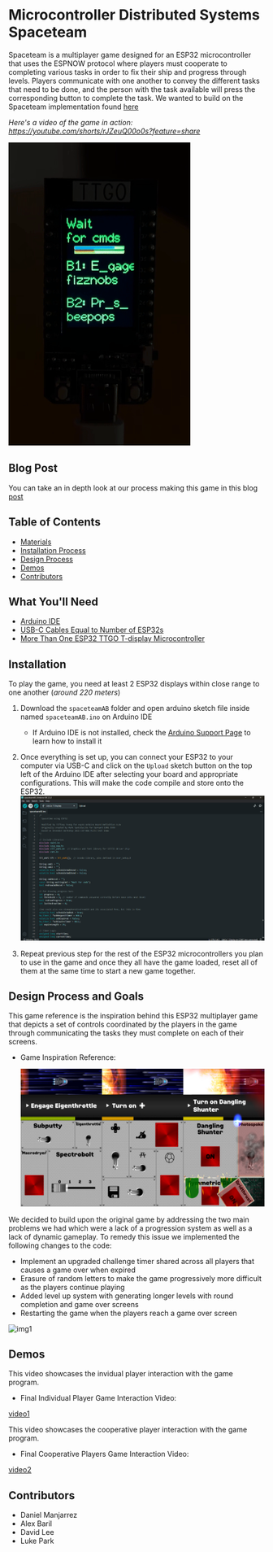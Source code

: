 # Microcontroller Distributed Systems Spaceteam

Spaceteam is a multiplayer game designed for an ESP32 microcontroller that uses the ESPNOW protocol where players must cooperate to completing various tasks in order to fix their ship and progress through levels. Players communicate
with one another to convey the different tasks that need to be done, and the person with the task available will press the corresponding button to complete the task. We wanted to build on the Spaceteam implementation found [here](https://github.com/ttseng/COMS3930-Fall2024/blob/main/Module%203/espaceteam.ino)

*Here's a video of the game in action: https://youtube.com/shorts/rJZeuQ00o0s?feature=share*

![Gameplay gif](Media/gameplay3.gif)

## Blog Post

You can take an in depth look at our process making this game in this blog [post](https://brassy-moonflower-6cd.notion.site/Slice-and-Spice-S2-12d18fb9102d80a786a9e72461ec0fd8?pvs=4)

## Table of Contents

- [Materials](#what-youll-need)
- [Installation Process](#installation)
- [Design Process](#design-process-and-goals)
- [Demos](#demos)
- [Contributors](#contributors)

## What You'll Need
 + [Arduino IDE](https://www.arduino.cc/en/software)
 + [USB-C Cables Equal to Number of ESP32s](https://www.amazon.com/3-Pack-Charging-Compatible-Max%EF%BC%8CSamsung-MacBook/dp/B0C5DFLGZG/ref=sr_1_1_sspa?crid=1J4HMA8LN1V72&dib=eyJ2IjoiMSJ9._xXfHeYXKMA7uaVBojUx7_ztgfErVtQfGS9iKfENhIyM9fyMpbyxRjvtii0Tf4yjlhaQorsdAM6MqPXO7kg06HKjPVVsh_zgFfSz_lB3Mujs5SBqXuGu7unNou_67eJjPteECmqSqyQJ-3WuGb6hDoa6s259xWDlp3RHbFOKcesy0UrPyKvBnMEjzk1GGAZ03Xwczrl-2dIli56iUuHxdmXsHH5k_THtTmGIfckcIjEGKF9nE6xFW9s3R97vA62yXXxH0ugyjIF7hv7GUWTFIyp28Rhv76XkCkyQ2eFJeZs.HRGVQ5v8xi7RDidmZ1ULkysSISZY84_s3ymlprYzKoQ&dib_tag=se&keywords=usb+c+cable&qid=1730077700&s=industrial&sprefix=usb+c+cable%2Cindustrial%2C101&sr=1-1-spons&sp_csd=d2lkZ2V0TmFtZT1zcF9hdGY&psc=1)
 + [More Than One ESP32 TTGO T-display Microcontroller](https://www.amazon.com/LILYGO-T-Display-Arduino-Development-CH9102F/dp/B099MPFJ9M?th=1)

## Installation
To play the game, you need at least 2 ESP32 displays within close range to one another (*around 220 meters*)
1. Download the `spaceteamAB` folder and open arduino sketch file inside named `spaceteamAB.ino` on Arduino IDE
    * If Arduino IDE is not installed, check the [Arduino Support Page](https://support.arduino.cc/hc/en-us/articles/360019833020-Download-and-install-Arduino-IDE) to learn how to install it

2. Once everything is set up, you can connect your ESP32 to your computer via USB-C and click on the `Upload` sketch button on the top left of the Arduino IDE after selecting your board and appropriate configurations. This will make the code compile and store onto the ESP32.
![Connection Shown](Media/spaceimg.png)

3. Repeat previous step for the rest of the ESP32 microcontrollers you plan to use in the game and once they all have the game loaded, reset all of them at the same time to start a new game together.

## Design Process and Goals

This game reference is the inspiration behind this ESP32 multiplayer game that depicts a set of controls coordinated by the players in the game through communicating the tasks they must complete on each of their screens.

- Game Inspiration Reference:

  ![Space Team](Media/spaceteam.jpg)

We decided to build upon the original game by addressing the two main problems we had which were a lack of a progression system as well as a lack of dynamic gameplay. To remedy this issue we implemented the following changes to the code:

- Implement an upgraded challenge timer shared across all players that causes a game over when expired
- Erasure of random letters to make the game progressively more difficult as the players continue playing
- Added level up system with generating longer levels with round completion and game over screens
- Restarting the game when the players reach a game over screen

![img1](https://github.com/user-attachments/assets/5b1c72fe-4dcd-4bae-a918-79f661c9bdd0)

## Demos

This video showcases the invidual player interaction with the game program.

- Final Individual Player Game Interaction Video:

[video1](https://github.com/user-attachments/assets/83cf9d13-7d10-4751-9e9d-795be9a7f96e)

This video showcases the cooperative player interaction with the game program.

- Final Cooperative Players Game Interaction Video:

[video2](https://github.com/user-attachments/assets/53e23620-4f81-429a-8b57-224842b80c5d)

## Contributors

- Daniel Manjarrez
- Alex Baril
- David Lee
- Luke Park
